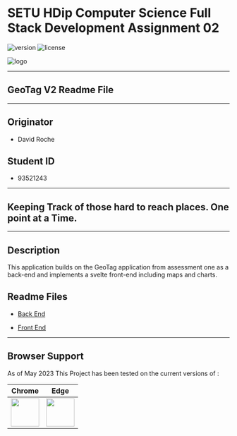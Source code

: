 # SETU HDip Computer Science  Full Stack Development Assignment 02

![version](https://img.shields.io/badge/version-2.0.23138-blue.svg) ![license](https://img.shields.io/badge/license-MIT-blue.svg)

![logo](https://wit-hdip-comp-sci-2-2022-full-stack-1.netlify.app/topic-00-overview/unit-assign-x2/talk-assignment-2/assign-2.png)

---

## GeoTag V2 Readme File

---

## Originator

- David Roche

## Student ID  

- 93521243

---

## Keeping Track of those hard to reach places. One point at a Time.

---

## Description

This application builds on the GeoTag application from assessment one as a back-end and implements a svelte front-end including maps and charts.  

## Readme Files

- [Back End](/hapi/readme.md)

- [Front End](/svelte/readme.md)

---

## Browser Support

As of May 2023 This Project has been tested on the  current versions of :

| Chrome | Edge |
|:---:|:---:|
| <img src="https://github.com/creativetimofficial/public-assets/blob/master/logos/chrome-logo.png?raw=true" width="64" height="64"> | <img src="https://raw.githubusercontent.com/creativetimofficial/public-assets/master/logos/edge-logo.png" width="64" height="64"> 